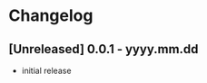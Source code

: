 Changelog
=========

[Unreleased] 0.0.1 - yyyy.mm.dd
-------------------------------

 * initial release
